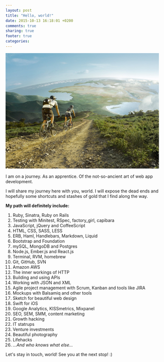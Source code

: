 ```yaml
---
layout: post
title: "Hello, world!"
date: 2015-10-13 16:18:01 +0200
comments: true
sharing: true
footer: true
categories:
---
```


![The jorney begins](path.jpg)

I am on a journey. As an apprentice. Of the not-so-ancient art of web app development.

I will share my journey here with you, world. I will expose the dead ends and hopefully some shortcuts and stashes of gold that I find along the way.

**My path will definitely include:**

1. Ruby, Sinatra, Ruby on Rails
2. Testing with Minitest, RSpec, factory_girl, capibara
3. JavaScript, jQuery and CoffeeScript
4. HTML, CSS, SASS, LESS
5. ERB, Haml, Handlebars, Markdown, Liquid
6. Bootstrap and Foundation
7. mySQL, MongoDB and Postgres
8. Node.js, Ember.js and React.js
9. Terminal, RVM, homebrew
10. Git, GitHub, SVN
11. Amazon AWS
12. The inner workings of HTTP
13. Building and using APIs
14. Working with JSON and XML
15. Agile project management with Scrum, Kanban and tools like JIRA
16. Mockups with Balsamiq and other tools
17. Sketch for beautiful web design
18. Swift for iOS
19. Google Analytics, KISSmetrics, Mixpanel
20. SEO, SEM, SMM, content marketing
21. Growth hacking
22. IT statrups
23. Venture investments
24. Beautiful photography
25. Lifehacks
26. *...And who knows what else...*

Let's stay in touch, world! See you at the next stop! :)
